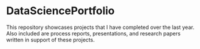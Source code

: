 # DataSciencePortfolio
This repository showcases projects that I have completed over the last year. 
Also included are process reports, presentations, and research papers written in support of these projects.
